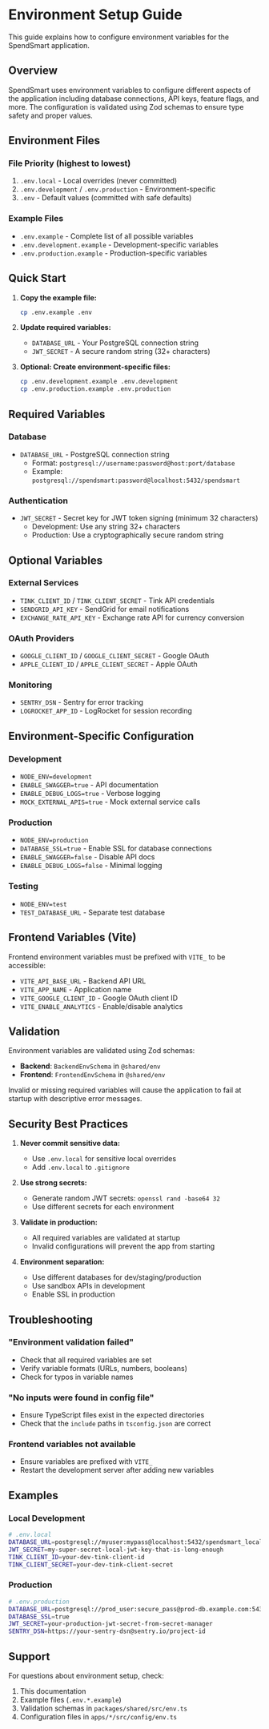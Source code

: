 # Environment Setup Guide

This guide explains how to configure environment variables for the SpendSmart application.

## Overview

SpendSmart uses environment variables to configure different aspects of the application including
database connections, API keys, feature flags, and more. The configuration is validated using Zod
schemas to ensure type safety and proper values.

## Environment Files

### File Priority (highest to lowest)

1. `.env.local` - Local overrides (never committed)
2. `.env.development` / `.env.production` - Environment-specific
3. `.env` - Default values (committed with safe defaults)

### Example Files

- `.env.example` - Complete list of all possible variables
- `.env.development.example` - Development-specific variables
- `.env.production.example` - Production-specific variables

## Quick Start

1. **Copy the example file:**

   ```bash
   cp .env.example .env
   ```

2. **Update required variables:**
   - `DATABASE_URL` - Your PostgreSQL connection string
   - `JWT_SECRET` - A secure random string (32+ characters)

3. **Optional: Create environment-specific files:**
   ```bash
   cp .env.development.example .env.development
   cp .env.production.example .env.production
   ```

## Required Variables

### Database

- `DATABASE_URL` - PostgreSQL connection string
  - Format: `postgresql://username:password@host:port/database`
  - Example: `postgresql://spendsmart:password@localhost:5432/spendsmart`

### Authentication

- `JWT_SECRET` - Secret key for JWT token signing (minimum 32 characters)
  - Development: Use any string 32+ characters
  - Production: Use a cryptographically secure random string

## Optional Variables

### External Services

- `TINK_CLIENT_ID` / `TINK_CLIENT_SECRET` - Tink API credentials
- `SENDGRID_API_KEY` - SendGrid for email notifications
- `EXCHANGE_RATE_API_KEY` - Exchange rate API for currency conversion

### OAuth Providers

- `GOOGLE_CLIENT_ID` / `GOOGLE_CLIENT_SECRET` - Google OAuth
- `APPLE_CLIENT_ID` / `APPLE_CLIENT_SECRET` - Apple OAuth

### Monitoring

- `SENTRY_DSN` - Sentry for error tracking
- `LOGROCKET_APP_ID` - LogRocket for session recording

## Environment-Specific Configuration

### Development

- `NODE_ENV=development`
- `ENABLE_SWAGGER=true` - API documentation
- `ENABLE_DEBUG_LOGS=true` - Verbose logging
- `MOCK_EXTERNAL_APIS=true` - Mock external service calls

### Production

- `NODE_ENV=production`
- `DATABASE_SSL=true` - Enable SSL for database connections
- `ENABLE_SWAGGER=false` - Disable API docs
- `ENABLE_DEBUG_LOGS=false` - Minimal logging

### Testing

- `NODE_ENV=test`
- `TEST_DATABASE_URL` - Separate test database

## Frontend Variables (Vite)

Frontend environment variables must be prefixed with `VITE_` to be accessible:

- `VITE_API_BASE_URL` - Backend API URL
- `VITE_APP_NAME` - Application name
- `VITE_GOOGLE_CLIENT_ID` - Google OAuth client ID
- `VITE_ENABLE_ANALYTICS` - Enable/disable analytics

## Validation

Environment variables are validated using Zod schemas:

- **Backend**: `BackendEnvSchema` in `@shared/env`
- **Frontend**: `FrontendEnvSchema` in `@shared/env`

Invalid or missing required variables will cause the application to fail at startup with descriptive
error messages.

## Security Best Practices

1. **Never commit sensitive data:**
   - Use `.env.local` for sensitive local overrides
   - Add `.env.local` to `.gitignore`

2. **Use strong secrets:**
   - Generate random JWT secrets: `openssl rand -base64 32`
   - Use different secrets for each environment

3. **Validate in production:**
   - All required variables are validated at startup
   - Invalid configurations will prevent the app from starting

4. **Environment separation:**
   - Use different databases for dev/staging/production
   - Use sandbox APIs in development
   - Enable SSL in production

## Troubleshooting

### "Environment validation failed"

- Check that all required variables are set
- Verify variable formats (URLs, numbers, booleans)
- Check for typos in variable names

### "No inputs were found in config file"

- Ensure TypeScript files exist in the expected directories
- Check that the `include` paths in `tsconfig.json` are correct

### Frontend variables not available

- Ensure variables are prefixed with `VITE_`
- Restart the development server after adding new variables

## Examples

### Local Development

```bash
# .env.local
DATABASE_URL=postgresql://myuser:mypass@localhost:5432/spendsmart_local
JWT_SECRET=my-super-secret-local-jwt-key-that-is-long-enough
TINK_CLIENT_ID=your-dev-tink-client-id
TINK_CLIENT_SECRET=your-dev-tink-client-secret
```

### Production

```bash
# .env.production
DATABASE_URL=postgresql://prod_user:secure_pass@prod-db.example.com:5432/spendsmart
DATABASE_SSL=true
JWT_SECRET=your-production-jwt-secret-from-secret-manager
SENTRY_DSN=https://your-sentry-dsn@sentry.io/project-id
```

## Support

For questions about environment setup, check:

1. This documentation
2. Example files (`.env.*.example`)
3. Validation schemas in `packages/shared/src/env.ts`
4. Configuration files in `apps/*/src/config/env.ts`
